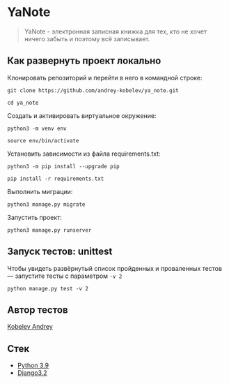 # YaNote  
  
> YaNote - электронная записная книжка для тех, кто не хочет ничего забыть и поэтому всё записывает.


## Как развернуть проект локально

Клонировать репозиторий и перейти в него в командной строке:

```
git clone https://github.com/andrey-kobelev/ya_note.git
```

```
cd ya_note
```

Cоздать и активировать виртуальное окружение:

```
python3 -m venv env  
```

```
source env/bin/activate  
```

Установить зависимости из файла requirements.txt:

```
python3 -m pip install --upgrade pip  
```

```
pip install -r requirements.txt  
```

Выполнить миграции:

```
python3 manage.py migrate  
```

Запустить проект:

```
python3 manage.py runserver  
```


## Запуск тестов: unittest

Чтобы увидеть развёрнутый список пройденных и проваленных тестов — запустите тесты с параметром `-v 2`

```
python manage.py test -v 2
```


## Автор тестов

[Kobelev Andrey](https://github.com/andrey-kobelev)

## Стек

- [Python 3.9](https://www.python.org/downloads/release/python-390/)
- [Django3.2](https://docs.djangoproject.com/en/5.1/releases/3.2/)